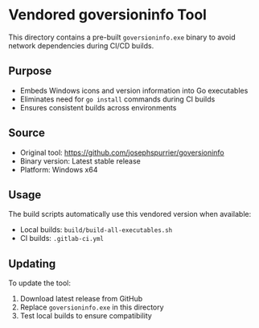 # Vendored goversioninfo Tool

This directory contains a pre-built `goversioninfo.exe` binary to avoid network dependencies during CI/CD builds.

## Purpose
- Embeds Windows icons and version information into Go executables
- Eliminates need for `go install` commands during CI builds
- Ensures consistent builds across environments

## Source
- Original tool: https://github.com/josephspurrier/goversioninfo
- Binary version: Latest stable release
- Platform: Windows x64

## Usage
The build scripts automatically use this vendored version when available:
- Local builds: `build/build-all-executables.sh`
- CI builds: `.gitlab-ci.yml`

## Updating
To update the tool:
1. Download latest release from GitHub
2. Replace `goversioninfo.exe` in this directory
3. Test local builds to ensure compatibility

